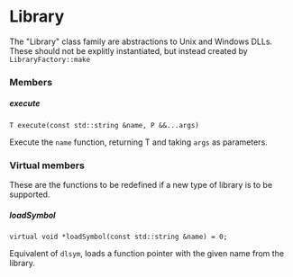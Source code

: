 # Library

The "Library" class family are abstractions to Unix and Windows DLLs. These should not be explitly instantiated, but instead created by `LibraryFactory::make`

### Members

##### execute
```
T execute(const std::string &name, P &&...args)
```
Execute the `name` function, returning T and taking `args` as parameters.

### Virtual members

These are the functions to be redefined if a new type of library is to be supported.

##### loadSymbol

```
virtual void *loadSymbol(const std::string &name) = 0;
```

Equivalent of `dlsym`, loads a function pointer with the given name from the library.
